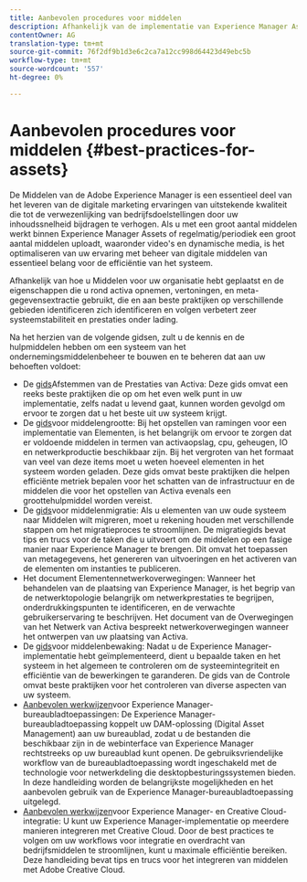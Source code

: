 ```yaml
---
title: Aanbevolen procedures voor middelen
description: Afhankelijk van de implementatie van Experience Manager Assets en de functies die u gebruikt voor het ophalen van elementen, het genereren van uitvoeringen en het extraheren van metagegevens, het identificeren en volgen van de beste praktijken op verschillende gebieden verbetert de systeemstabiliteit en prestaties onder belasting aanzienlijk.
contentOwner: AG
translation-type: tm+mt
source-git-commit: 76f2df9b1d3e6c2ca7a12cc998d64423d49ebc5b
workflow-type: tm+mt
source-wordcount: '557'
ht-degree: 0%

---
```



# Aanbevolen procedures voor middelen {#best-practices-for-assets}

De Middelen van de Adobe Experience Manager is een essentieel deel van het leveren van de digitale marketing ervaringen van uitstekende kwaliteit die tot de verwezenlijking van bedrijfsdoelstellingen door uw inhoudssnelheid bijdragen te verhogen. Als u met een groot aantal middelen werkt binnen Experience Manager Assets of regelmatig/periodiek een groot aantal middelen uploadt, waaronder video&#39;s en dynamische media, is het optimaliseren van uw ervaring met beheer van digitale middelen van essentieel belang voor de efficiëntie van het systeem.

Afhankelijk van hoe u Middelen voor uw organisatie hebt geplaatst en de eigenschappen die u rond activa opnemen, vertoningen, en meta-gegevensextractie gebruikt, die en aan beste praktijken op verschillende gebieden identificeren zich identificeren en volgen verbetert zeer systeemstabiliteit en prestaties onder lading.

Na het herzien van de volgende gidsen, zult u de kennis en de hulpmiddelen hebben om een systeem van het ondernemingsmiddelenbeheer te bouwen en te beheren dat aan uw behoeften voldoet:

* De [gids](/help/assets/performance-tuning-guidelines.md)Afstemmen van de Prestaties van Activa: Deze gids omvat een reeks beste praktijken die op om het even welk punt in uw implementatie, zelfs nadat u levend gaat, kunnen worden gevolgd om ervoor te zorgen dat u het beste uit uw systeem krijgt.
* De [gids](/help/assets/assets-sizing-guide.md)voor middelengrootte: Bij het opstellen van ramingen voor een implementatie van Elementen, is het belangrijk om ervoor te zorgen dat er voldoende middelen in termen van activaopslag, cpu, geheugen, IO en netwerkproductie beschikbaar zijn. Bij het vergroten van het formaat van veel van deze items moet u weten hoeveel elementen in het systeem worden geladen. Deze gids omvat beste praktijken die helpen efficiënte metriek bepalen voor het schatten van de infrastructuur en de middelen die voor het opstellen van Activa evenals een groottehulpmiddel worden vereist.
* De [gids](/help/assets/assets-migration-guide.md)voor middelenmigratie: Als u elementen van uw oude systeem naar Middelen wilt migreren, moet u rekening houden met verschillende stappen om het migratieproces te stroomlijnen. De migratiegids bevat tips en trucs voor de taken die u uitvoert om de middelen op een fasige manier naar Experience Manager te brengen. Dit omvat het toepassen van metagegevens, het genereren van uitvoeringen en het activeren van de elementen om instanties te publiceren.
* Het document [](/help/assets/assets-network-considerations.md)Elementennetwerkoverwegingen: Wanneer het behandelen van de plaatsing van Experience Manager, is het begrip van de netwerktopologie belangrijk om netwerkprestaties te begrijpen, onderdrukkingspunten te identificeren, en de verwachte gebruikerservaring te beschrijven. Het document van de Overwegingen van het Netwerk van Activa bespreekt netwerkoverwegingen wanneer het ontwerpen van uw plaatsing van Activa.
* De [gids](/help/assets/assets-monitoring-best-practices.md)voor middelenbewaking: Nadat u de Experience Manager-implementatie hebt geïmplementeerd, dient u bepaalde taken en het systeem in het algemeen te controleren om de systeemintegriteit en efficiëntie van de bewerkingen te garanderen. De gids van de Controle omvat beste praktijken voor het controleren van diverse aspecten van uw systeem.
* [Aanbevolen werkwijzen](https://docs.adobe.com/content/help/en/experience-manager-desktop-app/using/introduction.html)voor Experience Manager-bureaubladtoepassingen: De Experience Manager-bureaubladtoepassing koppelt uw DAM-oplossing (Digital Asset Management) aan uw bureaublad, zodat u de bestanden die beschikbaar zijn in de webinterface van Experience Manager rechtstreeks op uw bureaublad kunt openen. De gebruiksvriendelijke workflow van de bureaubladtoepassing wordt ingeschakeld met de technologie voor netwerkdeling die desktopbesturingssystemen bieden. In deze handleiding worden de belangrijkste mogelijkheden en het aanbevolen gebruik van de Experience Manager-bureaubladtoepassing uitgelegd.
* [Aanbevolen werkwijzen](/help/assets/aem-cc-integration-best-practices.md)voor Experience Manager- en Creative Cloud-integratie: U kunt uw Experience Manager-implementatie op meerdere manieren integreren met Creative Cloud. Door de best practices te volgen om uw workflows voor integratie en overdracht van bedrijfsmiddelen te stroomlijnen, kunt u maximale efficiëntie bereiken. Deze handleiding bevat tips en trucs voor het integreren van middelen met Adobe Creative Cloud.
